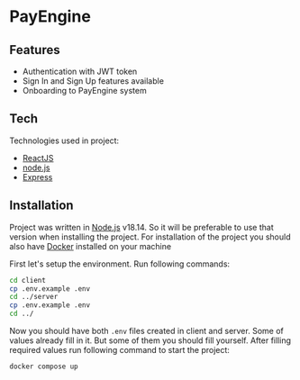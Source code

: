 # PayEngine

## Features

- Authentication with JWT token
- Sign In and Sign Up features available
- Onboarding to PayEngine system

## Tech

Technologies used in project:

- [ReactJS]
- [node.js]
- [Express]

## Installation

Project was written in [Node.js](https://nodejs.org/) v18.14. So it will be preferable to use that version when installing the project.
For installation of the project you should also have [Docker](https://www.docker.com/) installed on your machine 

First let's setup the environment. Run following commands:

```sh
cd client
cp .env.example .env
cd ../server
cp .env.example .env
cd ../
```

Now you should have both `.env` files created in client and server. Some of values already fill in it. But some of them you should fill yourself.
After filling required values run following command to start the project:

```sh
docker compose up
```

   [node.js]: <http://nodejs.org>
   [express]: <http://expressjs.com>
   [ReactJS]: <https://legacy.reactjs.org/>
